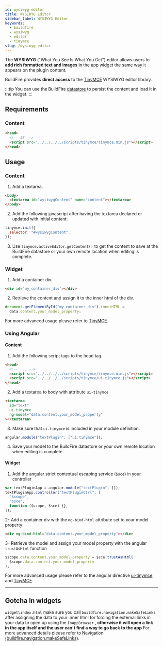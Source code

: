```yaml
---
id: wysiwyg-editor
title: WYSIWYG Editor
sidebar_label: WYSIWYG Editor
keywords:
  - buildfire
  - wysiwyg
  - editor
  - tinymce
slug: /wysiwyg-editor
---
```


The **WYSIWYG** ("What You See Is What You Get") editor allows users to **add rich formatted text and images** in the app widget the same way it appears on the plugin content.

BuildFire provides **direct access** to the [TinyMCE](https://www.tiny.cloud/docs-4x/) WYSIWYG editor library.

:::tip
You can use the BuildFire [datastore](/docs/Datastore) to persist the content and load it in the widget.
:::

## Requirements

### Content

```html
<head>
  <!-- JS -->
  <script src="../../../../scripts/tinymce/tinymce.min.js"></script>
</head>
```

## Usage

### Content

1. Add a textarea.

```html
<body>
  <textarea id="wysiwygContent" name="content"></textarea>
</body>
```

2. Add the following javascript after having the textarea declared or updated with initial content:

```javascript
tinymce.init({
  selector: "#wysiwygContent",
});
```

3. Use `tinymce.activeEditor.getContent()` to get the content to save at the BuildFire datastore or your own remote location when editing is complete.

### Widget

1. Add a container div.

```html
<div id="my_container_div"></div>
```

2. Retrieve the content and assign it to the inner html of the div.

```javascript
document.getElementById("my_container_div").innerHTML =
  data.content.your_model_property;
```

For more advanced usage please refer to [TinyMCE](https://www.tiny.cloud/docs-4x/).

### Using Angular

#### Content

1. Add the following script tags to the head tag.

```html
<head>
  <!-- ... -->
  <script src="../../../../scripts/tinymce/tinymce.min.js"></script>
  <script src="../../../../scripts/tinymce/ui-tinymce.js"></script>
</head>
```

2. Add a textarea to body with attribute `ui-tinymce`

```html
<textarea
  id="text"
  ui-tinymce
  ng-model="data.content.your_model_property"
></textarea>
```

3. Make sure that `ui.tinymce` is included in your module definition.

```javascript
angular.module("textPlugin", ["ui.tinymce"]);
```

4. Save your model to the BuildFire datastore or your own remote location when editing is complete.

#### Widget

1. Add the angular strict contextual escaping service (`$sce`) in your controller

```javascript
var textPluginApp = angular.module("textPlugin", []);
textPluginApp.controller("textPluginCtrl", [
  "$scope",
  "$sce",
  function ($scope, $sce) {},
]);
```

2- Add a container div with the `ng-bind-html` attribute set to your model property

```html
<div ng-bind-html="data.content.your_model_property"></div>
```

3- Retrieve the model and assign your model property with the angular
`trustAsHtml` function

```javascript
$scope.data.content.your_model_property = $sce.trustAsHtml(
  $scope.data.content.your_model_property
);
```

For more advanced usage please refer to the angular directive [ui-tinymce](https://github.com/angular-ui/ui-tinymce) and [TinyMCE](https://www.tiny.cloud/docs-4x/).

---

## Gotcha In widgets

`widget\index.html` make sure you call `buildfire.navigation.makeSafeLinks` after assigning the data to your inner html for forcing the external links in your data to open up using the `InAppBrowser` , **otherwise it will open a link in the app itself and the user can't find a way to go back to the app** For more advanced details please refer to [Navigation
(buildfire.navigation.makeSafeLinks)](/docs/Navigation#makesafelinks).
